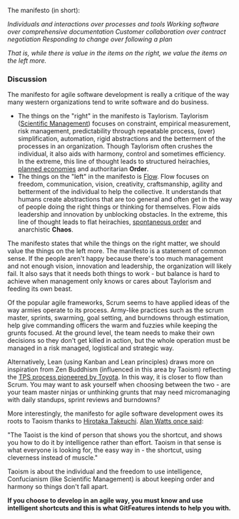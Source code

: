 The manifesto (in short):

*Individuals and interactions over processes and tools*
*Working software over comprehensive documentation*
*Customer collaboration over contract negotiation*
*Responding to change over following a plan*

*That is, while there is value in the items on*
*the right, we value the items on the left more.*

### Discussion

The manifesto for agile software development is really a critique of the way many western organizations tend to write software and do business.

- The things on the "right" in the manifesto is Taylorism. Taylorism ([Scientific Management](https://en.wikipedia.org/wiki/Scientific_management)) focuses on constraint, empirical measurement, risk management, predictability through repeatable process, (over) simplification, automation, rigid abstractions and the betterment of the processes in an organization. Though Taylorism often crushes the individual, it also aids with harmony, control and sometimes efficiency. In the extreme, this line of thought leads to structured heirachies, [planned economies](https://en.wikipedia.org/wiki/Planned_economy) and authoritarian **Order**.
- The things on the "left" in the manifesto is [Flow](https://en.wikipedia.org/wiki/Flow_(psychology)). Flow focuses on freedom, communication, vision, creativity, craftsmanship, agility and betterment of the individual to help the collective. It understands that humans create abstractions that are too general and often get in the way of people doing the right things or thinking for themselves. Flow aids leadership and innovation by unblocking obstacles. In the extreme, this line of thought leads to flat heirachies, [spontaneous order](https://en.wikipedia.org/wiki/Spontaneous_order) and anarchistic **Chaos**.

The manifesto states that while the things on the right matter, we should value the things on the left more. The manifesto is a statement of common sense. If the people aren't happy because there's too much management and not enough vision, innovation and leadership, the organization will likely fail. It also says that it needs both things to work - but balance is hard to achieve when management only knows or cares about Taylorism and feeding its own beast.

Of the popular agile frameworks, Scrum seems to have applied ideas of the way armies operate to its process. Army-like practices such as the scrum master, sprints, swarming, goal setting, and burndowns through estimation, help give commanding officers the warm and fuzzies while keeping the grunts focused. At the ground level, the team needs to make their own decisions so they don't get killed in action, but the whole operation must be managed in a risk managed, logistical and strategic way.

Alternatively, Lean (using Kanban and Lean principles) draws more on inspiration from Zen Buddhism (influenced in this area by Taoism) reflecting the [TPS process pioneered by Toyota](https://en.wikipedia.org/wiki/Toyota_Production_System). In this way, it is closer to flow than Scrum. You may want to ask yourself when choosing between the two - are your team master ninjas or unthinking grunts that may need micromanaging with daily standups, sprint reviews and burndowns?

More interestingly, the manifesto for agile software development owes its roots to Taoism thanks to [Hirotaka Takeuchi](https://en.wikipedia.org/wiki/Hirotaka_Takeuchi#The_New_New_Product_Development_Game). [Alan Watts once said](https://alanwatts.org/1-2-10-taoist-way-pt-2/):

"The Taoist is the kind of person that shows you the shortcut, and shows you how to do it by intelligence rather than effort. Taoism in that sense is what everyone is looking for, the easy way in - the shortcut, using cleverness instead of muscle."

Taoism is about the individual and the freedom to use intelligence, Confucianism (like Scientific Management) is about keeping order and harmony so things don't fall apart.

**If you choose to develop in an agile way, you must know and use intelligent shortcuts and this is what GitFeatures intends to help you with.**